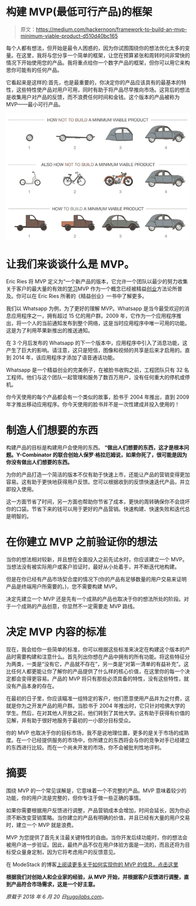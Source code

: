 # 构建 MVP(最低可行产品)的框架

> 原文：<https://medium.com/hackernoon/framework-to-build-an-mvp-minimum-viable-product-d510d40bc165>

每个人都有想法，但开始是最令人困惑的，因为你试图围绕你的想法优化太多的变量。在这里，我将与您分享一个简单的框架，让您在预算紧张和周转时间非常快的情况下开始使用您的产品。我将重点给你一个数字产品的框架，但你可以用它来构思你可能有的任何产品。

它看起来是这样的:首先，也是最重要的，你决定你的产品应该具有的最基本的特性，这些特性使产品对用户可用，同时有助于将产品尽早推向市场。这背后的想法是收集用户对产品的反馈，而不浪费任何时间和金钱。这个版本的产品被称为 MVP——最小可行产品。

![](img/43a9fce1c40f669f834629886a4f4933.png)

# 让我们来谈谈什么是 MVP。

Eric Ries 将 MVP 定义为“一个新产品的版本，它允许一个团队以最少的努力收集关于客户的最大量的有效的[学习](https://hackernoon.com/tagged/learning)MVP 作为一个概念已经被精益[创业](https://hackernoon.com/tagged/startup)方法论所普及。你可以在 Eric Ries 所著的《精益创业》一书中了解更多。

我们以 Whatsapp 为例，为了更好的理解 MVP。Whatsapp 是当今最受欢迎的消息应用程序之一，拥有超过 15 亿的用户群。2009 年，它作为一个应用程序推出，将一个人的当前通知发布到整个网络，这是当时应用程序中唯一可用的功能。这是为了利用苹果新推出的推送通知。

在 3 个月后发布的 Whatsapp 的下一个版本中，应用程序中引入了消息功能，这产生了巨大的影响。请注意，这只是短信，图像和视频的共享是后来才启用的。直到 2014 年，该应用程序才添加了语音通话功能。

Whatsapp 是一个精益创业的完美例子，在被脸书收购之前，工程团队只有 32 名工程师。他们与这个团队一起管理和服务了数百万用户，没有任何重大的停机或停机。

你今天使用的每个产品都会有一个类似的故事，脸书于 2004 年推出，直到 2009 年才推出移动应用程序。你今天使用的脸书并不是一次性建成并投入使用的！

# 制造人们想要的东西

构建产品的目标是构建用户会使用的东西。
**“做出人们想要的东西，这才是根本问题。Y-Combinator 的联合创始人保罗·格拉厄姆说，如果你死了，很可能是因为你没有做出人们想要的东西。**

为你的产品打造一个简洁的版本不仅有助于快速上市，还能让产品的营销变得更加容易。这有助于更快地获得用户反馈。您可以根据收到的反馈快速迭代产品，并立即投入使用。

这一方面节省了时间，另一方面也帮助你节省了成本，更快的周转确保你不会烧坏你的口袋。节省下来的钱可以用于更好的产品营销。快速构建、快速失败和迭代总是明智的。

# 在你建立 MVP 之前验证你的想法

当你的想法相对较新，并且想在全面投入之前先试水时，你应该建立一个 MVP。当想法没有被实际用户或客户验证时，最好从小处着手，并不断迭代地构建。

但是在你已经有产品市场契合度的情况下(你的产品有足够数量的用户交易来证明产品是终端用户所需要的。)，您不需要构建 MVP。

决定先建立一个 MVP 还是先有一个成熟的产品也取决于你的想法所处的阶段。对于一个成熟的产品创意，你显然不一定需要走 MVP 路线。

# 决定 MVP 内容的标准

现在，我会给你一些简单的标准，你可以根据这些标准来决定在构建这个版本的产品时需要构建和注意什么。首先列出你想在产品中拥有的所有功能。将这些特征分为两类，一类是“没有它，产品就不存在”，另一类是“对第一清单的有益补充”。这比任何人都更能让你了解你的产品提供了什么样的核心价值，在这里你的每一个决定都会变得更容易。产品的 MVP 将只有那些必须具备的特性，没有这些特性，就没有产品本身的存在。

在最初的日子里，你应该瞄准一组特定的客户，他们愿意使用产品并为之付费，这就是你为之开发产品的用户群。当脸书于 2004 年推出时，它只针对哈佛大学的学生。然后，在对其他人开放之前，他们转到了其他大学。这有助于获得有价值的见解，并有助于很好地服务于最初的一小部分目标受众。

你的 MVP 也取决于你的目标市场，我不是说地理位置，更多的是关于市场的成熟度。在一个已经提供服务的市场中，你所建立的东西将会与你的竞争对手已经建立的东西进行比较。而在一个尚未开发的市场，你不会被批判性地评判。

# 摘要

围绕 MVP 的一个常见误解是，它意味着一个不完整的产品。MVP 意味着较少的功能，你的用户流是完整的，但你专注于做一些正确的事情。

如果你需要根据用户反馈进行调整，产品营销成本会增加，时间会延长，因为你必须不断改变营销策略。当你建立的产品有明确的价值，并且已经有大量的用户交易时，建立一个 MVP 就是浪费。

MVP 为您提供了首先关注最关键特性的自由。当你开发后续功能时，你的想法会被用户进一步验证。因此，最终产品不仅在用户体验方面是一流的，而且还将为目标受众量身定制，因为它将考虑用户的反馈意见。

在 ModeStack 的博客[上阅读更多关于如何实现你的 MVP 的信息，点击这里](https://themodestack.com/missing-your-minimum-viable-product/?utm_medium=email&utm_source=network&utm_campaign=mvp)

**根据我们对创始人和企业家的经验，从 MVP 开始，并根据客户反馈进行调整，直到产品符合市场需求，这是一个好主意。**

*原载于 2018 年 6 月 20 日*[*sugoilabs.com*](http://sugoilabs.com/blog/startups/framework-to-build-an-mvp-minimum-viable-product)*。*